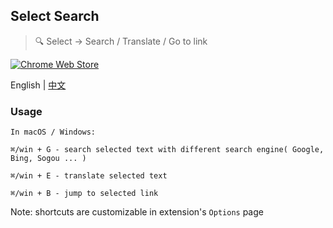 ## Select Search
> :mag: Select -> Search / Translate / Go to link

[![Chrome Web Store](https://img.shields.io/chrome-web-store/v/hlnpaciomjjnpmbjedfmlnkhogngmleh.svg?style=flat-square)](https://chrome.google.com/webstore/detail/select-search/hlnpaciomjjnpmbjedfmlnkhogngmleh)

English | [中文](./README.cn.md)

### Usage

```
In macOS / Windows:

⌘/win + G - search selected text with different search engine( Google, Bing, Sogou ... )

⌘/win + E - translate selected text

⌘/win + B - jump to selected link
```

Note: shortcuts are customizable in extension's `Options` page
